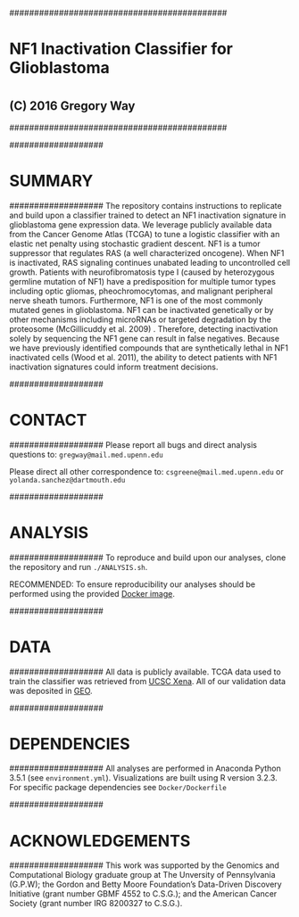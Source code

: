 ############################################
# NF1 Inactivation Classifier for Glioblastoma
#
## (C) 2016 Gregory Way
############################################

###################
# SUMMARY
###################
The repository contains instructions to replicate and build upon a classifier trained to detect an NF1 inactivation signature in glioblastoma gene expression data. We leverage publicly available data from the Cancer Genome Atlas (TCGA) to tune a logistic classifier with an elastic net penalty using stochastic gradient descent. NF1 is a tumor suppressor that regulates RAS (a well characterized oncogene). When NF1 is inactivated, RAS signaling continues unabated leading to uncontrolled cell growth. Patients with neurofibromatosis type I (caused by heterozygous germline mutation of NF1) have a predisposition for multiple tumor types including optic gliomas, pheochromocytomas, and malignant peripheral nerve sheath tumors. Furthermore, NF1 is one of the most commonly mutated genes in glioblastoma. NF1 can be inactivated genetically or by other mechanisms including microRNAs or targeted degradation by the proteosome (McGillicuddy et al. 2009) . Therefore, detecting inactivation solely by sequencing the NF1 gene can result in false negatives. Because we have previously identified compounds that are synthetically lethal in NF1 inactivated cells (Wood et al. 2011), the ability to detect patients with NF1 inactivation signatures could inform treatment decisions.

###################
# CONTACT
###################
Please report all bugs and direct analysis questions to: `gregway@mail.med.upenn.edu`

Please direct all other correspondence to: `csgreene@mail.med.upenn.edu` or `yolanda.sanchez@dartmouth.edu`

###################
# ANALYSIS
###################
To reproduce and build upon our analyses, clone the repository and run `./ANALYSIS.sh`.

RECOMMENDED:
To ensure reproducibility our analyses should be performed using the provided [Docker image](https://hub.docker.com/r/gregway/nf1_inactivation).

###################
# DATA
###################
All data is publicly available. TCGA data used to train the classifier was retrieved from [UCSC Xena](https://genome-cancer.soe.ucsc.edu/proj/site/xena/datapages/). All of our validation data was deposited in [GEO](http://www.ncbi.nlm.nih.gov/geo/).

###################
# DEPENDENCIES
###################
All analyses are performed in Anaconda Python 3.5.1 (see `environment.yml`). Visualizations are built using R version 3.2.3. For specific package dependencies see `Docker/Dockerfile`

###################
# ACKNOWLEDGEMENTS
###################
This work was supported by the Genomics and Computational Biology graduate group at The Unversity of Pennsylvania (G.P.W); the Gordon and Betty Moore Foundation’s Data-Driven Discovery Initiative (grant number GBMF 4552 to C.S.G.); and the American Cancer Society (grant number IRG 8200327 to C.S.G.).
